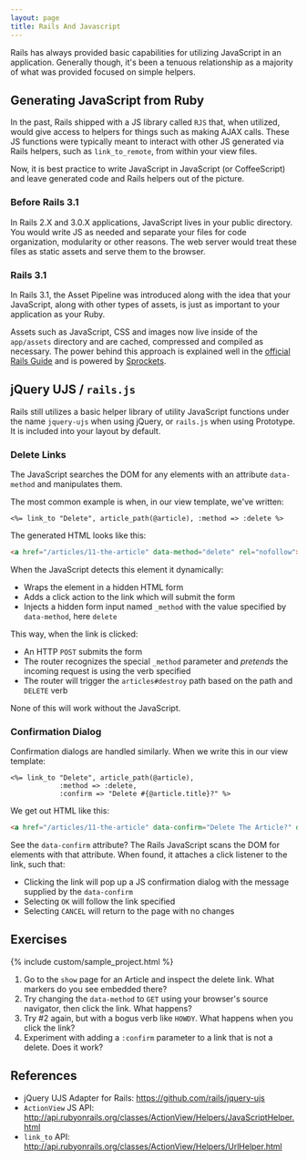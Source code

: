 ```yaml
---
layout: page
title: Rails And Javascript
---
```


Rails has always provided basic capabilities for utilizing JavaScript in an application. Generally though, it's been a tenuous relationship as a majority of what was provided focused on simple helpers.

## Generating JavaScript from Ruby

In the past, Rails shipped with a JS library called `RJS` that, when utilized, would give access to helpers for things such as making AJAX calls. These JS functions were typically meant to interact with other JS generated via Rails helpers, such as `link_to_remote`, from within your view files. 

Now, it is best practice to write JavaScript in JavaScript (or CoffeeScript) and leave generated code and Rails helpers out of the picture.

### Before Rails 3.1

In Rails 2.X and 3.0.X applications, JavaScript lives in your public directory. You would write JS as needed and separate your files for code organization, modularity or other reasons. The web server would treat these files as static assets and serve them to the browser.

### Rails 3.1

In Rails 3.1, the Asset Pipeline was introduced along with the idea that your JavaScript, along with other types of assets, is just as important to your application as your Ruby. 

Assets such as JavaScript, CSS and images now live inside of the `app/assets` directory and are cached, compressed and compiled as necessary. The power behind this approach is explained well in the [official Rails Guide](http://guides.rubyonrails.org/asset_pipeline.html) and is powered by [Sprockets](https://github.com/sstephenson/sprockets).

## jQuery UJS / `rails.js`

Rails still utilizes a basic helper library of utility JavaScript functions under the name `jquery-ujs` when using jQuery, or `rails.js` when using Prototype. It is included into your layout by default.

### Delete Links

The JavaScript searches the DOM for any elements with an attribute `data-method` and manipulates them.

The most common example is when, in our view template, we've written:

```erb
<%= link_to "Delete", article_path(@article), :method => :delete %>
```

The generated HTML looks like this:

```html
<a href="/articles/11-the-article" data-method="delete" rel="nofollow">Delete</a>
```

When the JavaScript detects this element it dynamically:

* Wraps the element in a hidden HTML form
* Adds a click action to the link which will submit the form
* Injects a hidden form input named `_method` with the value specified by `data-method`, here `delete`

This way, when the link is clicked:

* An HTTP `POST` submits the form
* The router recognizes the special `_method` parameter and *pretends* the incoming request is using the verb specified
* The router will trigger the `articles#destroy` path based on the path and `DELETE` verb

None of this will work without the JavaScript.

### Confirmation Dialog

Confirmation dialogs are handled similarly. When we write this in our view template:

```erb
<%= link_to "Delete", article_path(@article),
            :method => :delete,
            :confirm => "Delete #{@article.title}?" %>
```

We get out HTML like this:

```html
<a href="/articles/11-the-article" data-confirm="Delete The Article?" data-method="delete" rel="nofollow">Delete</a>
```

See the `data-confirm` attribute? The Rails JavaScript scans the DOM for elements with that attribute. When found, it attaches a click listener to the link, such that:

* Clicking the link will pop up a JS confirmation dialog with the message supplied by the `data-confirm`
* Selecting `OK` will follow the link specified
* Selecting `CANCEL` will return to the page with no changes

## Exercises

{% include custom/sample_project.html %}

1. Go to the `show` page for an Article and inspect the delete link. What markers do you see embedded there?
2. Try changing the `data-method` to `GET` using your browser's source navigator, then click the link. What happens?
3. Try #2 again, but with a bogus verb like `HOWDY`. What happens when you click the link?
4. Experiment with adding a `:confirm` parameter to a link that is not a delete. Does it work?

## References

* jQuery UJS Adapter for Rails: https://github.com/rails/jquery-ujs
* `ActionView` JS API: http://api.rubyonrails.org/classes/ActionView/Helpers/JavaScriptHelper.html
* `link_to` API: http://api.rubyonrails.org/classes/ActionView/Helpers/UrlHelper.html
